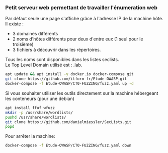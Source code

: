 ### Petit serveur web permettant de travailler l'énumeration web  
Par défaut seule une page s'affiche grâce à l'adresse IP de la machine hôte.  
Il existe :  
 - 3 domaines différents
 - 2 noms d'hôtes différents pour deux d'entre eux (1 seul pour le troisième)
 - 3 fichiers à découvrir dans les répertoires.

Tous les noms sont disponibles dans les listes seclists.  
Le Top Level Domain utilisé est : .lab.  

```bash
apt update && apt install -y docker.io docker-compose git  
git clone https://github.com/itform-fr/Etude-OWASP.git
docker-compose -f Etude-OWASP/CT0-FUZZING/fuzz.yaml up -d
```
Si vous souhaiter utiliser les outils directement sur la machine hébergeant les conteneurs (pour une debian)
```bash
apt install ffuf wfuzz
mkdir -p /usr/share/wordlists/
pushd /usr/share/wordlists/
git clone https://github.com/danielmiessler/SecLists.git
popd
```
Pour arrêter la machine:
```bash
docker-compose -f Etude-OWASP/CT0-FUZZING/fuzz.yaml down
```
